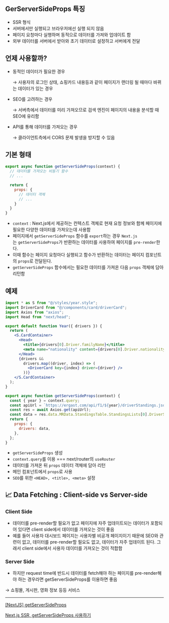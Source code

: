 ## GerServerSideProps 특징

- SSR 형식
- 서버에서만 실행되고 브라우저에선 실행 되지 않음
- 페이지 요청마다 실행하며 동적으로 데이터를 가져와 업데이트 함
- 외부 데이터를 서버에서 받아와 초기 데이터로 설정하고 서버에게 전달

## 언제 사용할까?

- 동적인 데이터가 필요한 경우
    
    → 사용자의 로그인 상태, 쇼핑카드 내용등과 같이 페이지가 랜더링 될 때마다 바뀌는 데이터가 있는 경우
    
- SEO를 고려하는 경우
    
    → 서버측에서 데이터를 미리 가져오므로 검색 엔진이 페이지의 내용을 분석할 때 SEO에 유리함
    
- API를 통해 데이터를 가져오는 경우
    
    → 클라이언트측에서 CORS 문제 발생을 방지할 수 있음
    

## 기본 형태

```jsx
export async function getServerSideProps(context) {
  // 데이터를 가져오는 비동기 함수
  // ...

  return {
    props: {
      // 데이터 객체
      // ...
    }
  }
}

```

- `context` : Next.js에서 제공하는 컨텍스트 객체로 현재 요청 정보와 함께 페이지에 필요한 다양한 데이터를 가져오는데 사용함
- 페이지에서 `getServerSideProps` 함수를 `export`하는 경우 `Next.js`는 `getServerSideProps`가 반환하는 데이터를 사용하여 페이지를 `pre-render`한다.
- 이때 함수는 페이지 요청마다 실행되고 함수가 반환하는 데이터는 페이지 컴포넌트의 `props`로 전달된다.
- `getServerSideProps` 함수에서는 필요한 데이터를 가져온 다음 `props` 객체에 담아 리턴함

## 예제

```jsx
import * as S from "@/styles/year.style";
import DriverCard from "@/components/card/driverCard";
import Axios from "axios";
import Head from "next/head";

export default function Year({ drivers }) {
  return (
    <S.CardContainer>
      <Head>
        <title>{drivers[0].Driver.familyName}</title>
        <meta name="nationality" content={drivers[0].Driver.nationality}></meta>
      </Head>
      {drivers &&
        drivers.map((driver, index) => (
          <DriverCard key={index} driver={driver} />
        ))}
    </S.CardContainer>
  );
}

export async function getServerSideProps(context) {
  const { year } = context.query;
  const apiUrl = `https://ergast.com/api/f1/${year}/driverStandings.json`;
  const res = await Axios.get(apiUrl);
  const data = res.data.MRData.StandingsTable.StandingsLists[0].DriverStandings;
  return {
    props: {
      drivers: data,
    },
  };
}
```

- `getServerSideProps` 생성
- `context.query`를 이용 === next/router의 `useRouter`
- 데이터를 가져온 뒤 `props` 데이터 객체에 담아 리턴
- 메인 컴포넌트에서 `props`로 사용
- `SEO`를 위한 `<HEAD>, <title>, <meta>` 설정

## 📈 Data Fetching : Client-side vs Server-side

### **Client Side**

- 데이터를 pre-render할 필요가 없고 페이지에 자주 업데이트되는 데이터가 포함되어 있다면 client side에서 데이터를 가져오는 것이 좋음
- 예를 들어 사용자 대시보드 페이지는 사용자별 비공개 페이지이기 때문에 SEO와 관련이 없고, 데이터를 pre-render할 필요도 없고, 데이터가 자주 업데이트 된다. 그래서 client side에서 사용자 데이터를 가져오는 것이 적합함

### **Server Side**

- 하지만 request time에 반드시 데이터를 fetch해야 하는 페이지를 pre-render해야 하는 경우라면 getServerSideProps를 이용하면 좋음

→ 쇼핑몰, 게시판, 영화 정보 등등 서비스

---

[[NextJS] getServerSideProps](https://velog.io/@eunnbi/NextJS-getServerSideProps)

[Next.js SSR, getServerSideProps 사용하기](https://velog.io/@bwj0509/Next.js-SSR-getServerSideProps-사용하기)